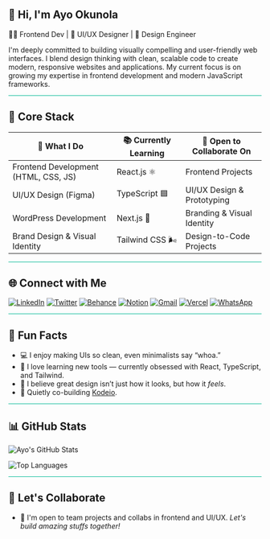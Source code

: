 ## 👋  Hi, I'm Ayo Okunola
🧑‍💻 Frontend Dev | 🎨 UI/UX Designer | 🧩 Design Engineer

I'm deeply committed to building visually compelling and user-friendly web interfaces. I blend design thinking with clean, scalable code to create modern, responsive websites and applications. My current focus is on growing my expertise in frontend development and modern JavaScript frameworks.
<hr style="border: none; height: 1px; background-color: #00b894;" />

## 🚀 Core Stack
| 💼 What I Do                          | 📚 Currently Learning                    | 🤝 Open to Collaborate On                      |
|--------------------------------------|------------------------------------------|------------------------------------------------|
| Frontend Development (HTML, CSS, JS) | React.js ⚛️                               | Frontend Projects                              |
| UI/UX Design (Figma)                 | TypeScript 🟦                             | UI/UX Design & Prototyping                     |
| WordPress Development                | Next.js 🧠                                | Branding & Visual Identity                     |
| Brand Design & Visual Identity       | Tailwind CSS 🌬️                          | Design-to-Code Projects                        |

<hr style="border: none; height: 1px; background-color: #00b894;" />

## 🌐 Connect with Me

[![LinkedIn](https://img.shields.io/badge/LinkedIn-0077B5?style=for-the-badge&logo=linkedin&logoColor=white)](https://www.linkedin.com/in/ayobamidele-okunola-37a80a88/)
[![Twitter](https://img.shields.io/badge/X-1DA1F2?style=for-the-badge&logo=x&logoColor=white)](https://x.com/theAyoHaven)
[![Behance](https://img.shields.io/badge/Behance-1769FF?style=for-the-badge&logo=behance&logoColor=white)](https://www.behance.net/theayohaven)
[![Notion](https://img.shields.io/badge/Portfolio-000000?style=for-the-badge&logo=notion&logoColor=white)](https://crawling-trade-150.notion.site/Ayobamidele-Okunola-522444d0548a44689ce477fc7806d053)
[![Gmail](https://img.shields.io/badge/Gmail-D14836?style=for-the-badge&logo=gmail&logoColor=white)](mailto:thehavencreation@gmail.com)
[![Vercel](https://img.shields.io/badge/Vercel-000000?style=for-the-badge&logo=vercel&logoColor=white)](https://vercel.com/haven-developers)
[![WhatsApp](https://img.shields.io/badge/WhatsApp-25D366?style=for-the-badge&logo=whatsapp&logoColor=white)](https://wa.me/2348169405727)

<hr style="border: none; height: 1px; background-color: #00b894;" />

## 🎯 Fun Facts

- 💻 I enjoy making UIs so clean, even minimalists say “whoa.”
- 🧠 I love learning new tools — currently obsessed with React, TypeScript, and Tailwind.
- 🎯 I believe great design isn’t just how it looks, but how it *feels*.
- 🚀 Quietly co-building [Kodeio](#).

<hr style="border: none; height: 1px; background-color: #00b894;" />

## 📊 GitHub Stats

![Ayo's GitHub Stats](https://github-readme-stats.vercel.app/api?username=engr-haven&show_icons=true&theme=radical)

![Top Languages](https://github-readme-stats.vercel.app/api/top-langs/?username=engr-haven&layout=compact&theme=radical)

<hr style="border: none; height: 1px; background-color: #00b894;" />

## 🤝 Let's Collaborate
- 🚀 I'm open to team projects and collabs in frontend and UI/UX.  *Let's build amazing stuffs together!*
